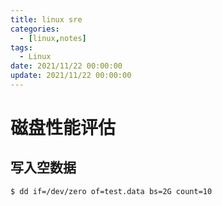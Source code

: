 ```yaml
---
title: linux sre
categories: 
  - [linux,notes]
tags:
  - Linux
date: 2021/11/22 00:00:00
update: 2021/11/22 00:00:00
---
```


# 磁盘性能评估

## 写入空数据

```shell
$ dd if=/dev/zero of=test.data bs=2G count=10
```

